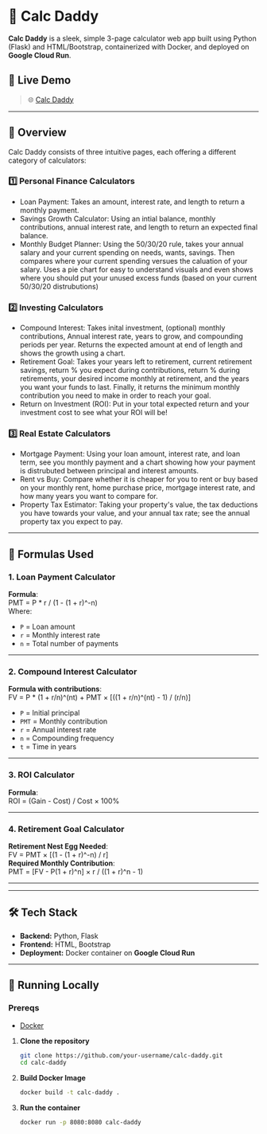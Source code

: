 # 🧮 Calc Daddy

**Calc Daddy** is a sleek, simple 3-page calculator web app built using Python (Flask) and HTML/Bootstrap, containerized with Docker, and deployed on **Google Cloud Run**.

## 🚀 Live Demo

> 🌐 [Calc Daddy](https://calc-daddy-670302942498.us-central1.run.app)

---

## 📄 Overview

Calc Daddy consists of three intuitive pages, each offering a different category of calculators:

### 1️⃣ Personal Finance Calculators
- Loan Payment: Takes an amount, interest rate, and length to return a monthly payment.
- Savings Growth Calculator: Using an intial balance, monthly contributions, annual interest rate, and length to return an expected final balance.
- Monthly Budget Planner: Using the 50/30/20 rule, takes your annual salary and your current spending on needs, wants, savings. Then compares where your current spending versues the caluation of your salary. Uses a pie chart for easy to understand visuals and even shows where you should put your unused excess funds (based on your current 50/30/20 distrubutions)


### 2️⃣ Investing Calculators
- Compound Interest: Takes inital investment, (optional) monthly contributions, Annual interest rate, years to grow, and compounding periods per year. Returns the expected amount at end of length and shows the growth using a chart.
- Retirement Goal: Takes your years left to retirement, current retirement savings, return % you expect during contributions, return % during retirements, your desired income monthly at retirement, and the years you want your funds to last. Finally, it returns the minimum monthly contribution you need to make in order to reach your goal.
- Return on Investment (ROI): Put in your total expected return and your investment cost to see what your ROI will be! 


### 3️⃣ Real Estate Calculators
- Mortgage Payment: Using your loan amount, interest rate, and loan term, see you monthly payment and a chart showing how your payment is distrubuted between principal and interest amounts.
- Rent vs Buy: Compare whether it is cheaper for you to rent or buy based on your monthly rent, home purchase price, mortgage interest rate, and how many years you want to compare for.
- Property Tax Estimator: Taking your property's value, the tax deductions you have towards your value, and your annual tax rate; see the annual property tax you expect to pay. 

---

## 📐 Formulas Used

### 1. Loan Payment Calculator
**Formula**:  
PMT = P * r / (1 - (1 + r)^-n)  
Where:  
- `P` = Loan amount  
- `r` = Monthly interest rate  
- `n` = Total number of payments

---

### 2. Compound Interest Calculator
**Formula with contributions**:  
FV = P * (1 + r/n)^(nt) + PMT × [((1 + r/n)^(nt) - 1) / (r/n)]  
- `P` = Initial principal  
- `PMT` = Monthly contribution  
- `r` = Annual interest rate  
- `n` = Compounding frequency  
- `t` = Time in years

---

### 3. ROI Calculator  
**Formula**:  
ROI = (Gain - Cost) / Cost × 100%

---

### 4. Retirement Goal Calculator  
**Retirement Nest Egg Needed**:  
FV = PMT × [(1 - (1 + r)^-n) / r]  
**Required Monthly Contribution**:  
PMT = [FV - P(1 + r)^n] × r / ((1 + r)^n - 1)

---



---

## 🛠️ Tech Stack

- **Backend:** Python, Flask
- **Frontend:** HTML, Bootstrap
- **Deployment:** Docker container on **Google Cloud Run**

---

## 🐳 Running Locally
### Prereqs
- [Docker](https://www.docker.com/get-started/)

1. **Clone the repository**

   ```bash
   git clone https://github.com/your-username/calc-daddy.git
   cd calc-daddy
   ```
2. **Build Docker Image**

   ```bash
   docker build -t calc-daddy .
   ```

3. **Run the container**

   ```bash
   docker run -p 8080:8080 calc-daddy
   ```
